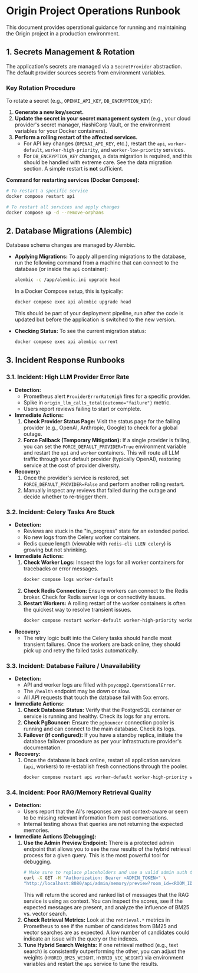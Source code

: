 # Origin Project Operations Runbook

This document provides operational guidance for running and maintaining the Origin project in a production environment.

## 1. Secrets Management & Rotation

The application's secrets are managed via a `SecretProvider` abstraction. The default provider sources secrets from environment variables.

### Key Rotation Procedure

To rotate a secret (e.g., `OPENAI_API_KEY`, `DB_ENCRYPTION_KEY`):

1.  **Generate a new key/secret.**
2.  **Update the secret in your secret management system** (e.g., your cloud provider's secret manager, HashiCorp Vault, or the environment variables for your Docker containers).
3.  **Perform a rolling restart of the affected services.**
    -   For API key changes (`OPENAI_API_KEY`, etc.), restart the `api`, `worker-default`, `worker-high-priority`, and `worker-low-priority` services.
    -   For `DB_ENCRYPTION_KEY` changes, a data migration is required, and this should be handled with extreme care. See the data migration section. A simple restart is **not** sufficient.

**Command for restarting services (Docker Compose):**
```bash
# To restart a specific service
docker compose restart api

# To restart all services and apply changes
docker compose up -d --remove-orphans
```

## 2. Database Migrations (Alembic)

Database schema changes are managed by Alembic.

-   **Applying Migrations:** To apply all pending migrations to the database, run the following command from a machine that can connect to the database (or inside the `api` container):
    ```bash
    alembic -c /app/alembic.ini upgrade head
    ```
    In a Docker Compose setup, this is typically:
    ```bash
    docker compose exec api alembic upgrade head
    ```
    This should be part of your deployment pipeline, run after the code is updated but before the application is switched to the new version.

-   **Checking Status:** To see the current migration status:
    ```bash
    docker compose exec api alembic current
    ```

## 3. Incident Response Runbooks

### 3.1. Incident: High LLM Provider Error Rate

-   **Detection:**
    -   Prometheus alert `ProviderErrorRateHigh` fires for a specific provider.
    -   Spike in `origin_llm_calls_total{outcome="failure"}` metric.
    -   Users report reviews failing to start or complete.
-   **Immediate Actions:**
    1.  **Check Provider Status Page:** Visit the status page for the failing provider (e.g., OpenAI, Anthropic, Google) to check for a global outage.
    2.  **Force Fallback (Temporary Mitigation):** If a single provider is failing, you can set the `FORCE_DEFAULT_PROVIDER=True` environment variable and restart the `api` and `worker` containers. This will route all LLM traffic through your default provider (typically OpenAI), restoring service at the cost of provider diversity.
-   **Recovery:**
    1.  Once the provider's service is restored, set `FORCE_DEFAULT_PROVIDER=False` and perform another rolling restart.
    2.  Manually inspect any reviews that failed during the outage and decide whether to re-trigger them.

### 3.2. Incident: Celery Tasks Are Stuck

-   **Detection:**
    -   Reviews are stuck in the "in_progress" state for an extended period.
    -   No new logs from the Celery worker containers.
    -   Redis queue length (viewable with `redis-cli LLEN celery`) is growing but not shrinking.
-   **Immediate Actions:**
    1.  **Check Worker Logs:** Inspect the logs for all worker containers for tracebacks or error messages.
        ```bash
        docker compose logs worker-default
        ```
    2.  **Check Redis Connection:** Ensure workers can connect to the Redis broker. Check for Redis server logs or connectivity issues.
    3.  **Restart Workers:** A rolling restart of the worker containers is often the quickest way to resolve transient issues.
        ```bash
        docker compose restart worker-default worker-high-priority worker-low-priority
        ```
-   **Recovery:**
    -   The retry logic built into the Celery tasks should handle most transient failures. Once the workers are back online, they should pick up and retry the failed tasks automatically.

### 3.3. Incident: Database Failure / Unavailability

-   **Detection:**
    -   API and worker logs are filled with `psycopg2.OperationalError`.
    -   The `/health` endpoint may be down or slow.
    -   All API requests that touch the database fail with 5xx errors.
-   **Immediate Actions:**
    1.  **Check Database Status:** Verify that the PostgreSQL container or service is running and healthy. Check its logs for any errors.
    2.  **Check PgBouncer:** Ensure the `pgbouncer` connection pooler is running and can connect to the main database. Check its logs.
    3.  **Failover (if configured):** If you have a standby replica, initiate the database failover procedure as per your infrastructure provider's documentation.
-   **Recovery:**
    1.  Once the database is back online, restart all application services (`api`, workers) to re-establish fresh connections through the pooler.
        ```bash
        docker compose restart api worker-default worker-high-priority worker-low-priority
        ```

### 3.4. Incident: Poor RAG/Memory Retrieval Quality

-   **Detection:**
    -   Users report that the AI's responses are not context-aware or seem to be missing relevant information from past conversations.
    -   Internal testing shows that queries are not returning the expected memories.
-   **Immediate Actions (Debugging):**
    1.  **Use the Admin Preview Endpoint:** There is a protected admin endpoint that allows you to see the raw results of the hybrid retrieval process for a given query. This is the most powerful tool for debugging.
        ```bash
        # Make sure to replace placeholders and use a valid admin auth token
        curl -X GET -H "Authorization: Bearer <ADMIN_TOKEN>" \
        "http://localhost:8080/api/admin/memory/preview?room_id=<ROOM_ID>&q=<QUERY>"
        ```
        This will return the scored and ranked list of messages that the RAG service is using as context. You can inspect the scores, see if the expected messages are present, and analyze the influence of BM25 vs. vector search.
    2.  **Check Retrieval Metrics:** Look at the `retrieval.*` metrics in Prometheus to see if the number of candidates from BM25 and vector searches are as expected. A low number of candidates could indicate an issue with the query or the indexes.
    3.  **Tune Hybrid Search Weights:** If one retrieval method (e.g., text search) is consistently outperforming the other, you can adjust the weights (`HYBRID_BM25_WEIGHT`, `HYBRID_VEC_WEIGHT`) via environment variables and restart the `api` service to tune the results.
